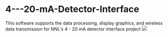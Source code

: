# 4---20-mA-Detector-Interface
This software supports the data processing, display graphics, and wireless data transmission for NNL's 4 - 20 mA detector interface project
![](Entire%20System%20Setup.HEIC)

